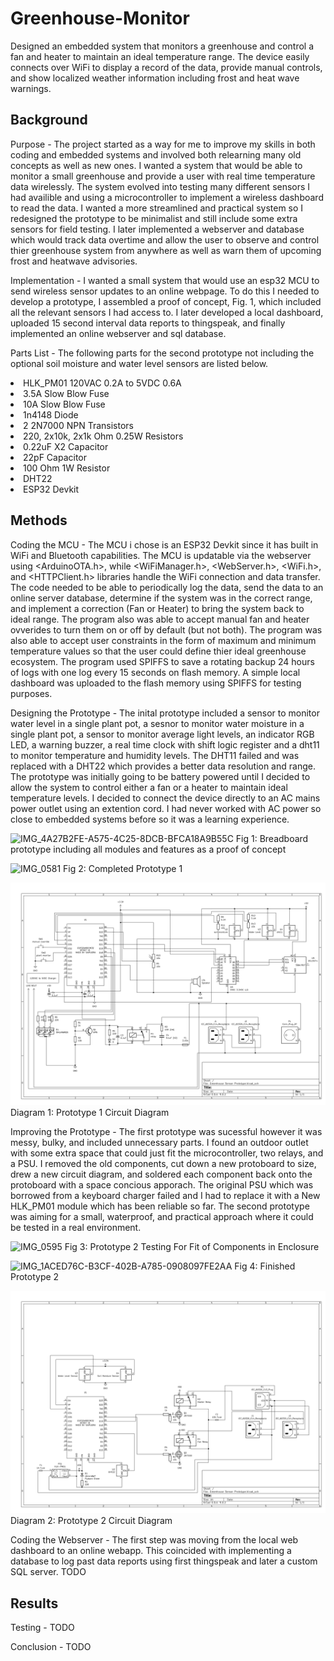 # Greenhouse-Monitor
Designed an embedded  system that monitors a greenhouse and control a fan and heater to maintain an ideal temperature range. The device easily connects over WiFi to display a record of the data, provide manual controls, and show localized weather information including frost and heat wave warnings.

## Background
  
  Purpose - The project started as a way for me to improve my skills in both coding and embedded systems and involved both relearning many old concepts as well as new ones. I wanted a system that would be able to monitor a small greenhouse and provide a user with real time temperature data wirelessly. The system evolved into testing many different sensors I had availible and using a microcontroller to implement a wireless dashboard to read the data. I wanted a more streamlined and practical system so I redesigned the prototype to be minimalist and still include some extra sensors for field testing. I later implemented a webserver and database which would track data overtime and allow the user to observe and control thier greenhouse system from anywhere as well as warn them of upcoming frost and heatwave advisories.
  
  Implementation - I wanted a small system that would use an esp32 MCU to send wireless sensor updates to an online webpage. To do this I needed to develop a prototype, I assembled a proof of concept, Fig. 1, which included all the relevant sensors I had access to. I later developed a local dashboard, uploaded 15 second interval data reports to thingspeak, and finally implemented an online webserver and sql database.
  
  Parts List - The following parts for the second prototype not including the optional soil moisture and water level sensors are listed below.
  <li>HLK_PM01 120VAC 0.2A to 5VDC 0.6A </li>
  <li>3.5A Slow Blow Fuse</li>
  <li>10A Slow Blow Fuse</li>
  <li>1n4148 Diode</li>
  <li>2 2N7000 NPN Transistors</li>
  <li>220, 2x10k, 2x1k Ohm 0.25W Resistors</li>
  <li>0.22uF X2 Capacitor</li>
  <li>22pF Capacitor</li>
  <li>100 Ohm 1W Resistor</li>
  <li>DHT22</li>
  <li>ESP32 Devkit</li>
  
## Methods

  Coding the MCU - The MCU i chose is an ESP32 Devkit since it has built in WiFi and Bluetooth capabilities. The MCU is updatable via the webserver using <ArduinoOTA.h>, while <WiFiManager.h>, <WebServer.h>, <WiFi.h>, and <HTTPClient.h> libraries handle the WiFi connection and data transfer. The code needed to be able to periodically log the data, send the data to an online server database, determine if the system was in the correct range, and implement a correction (Fan or Heater) to bring the system back to ideal range. The program also was able to accept manual fan and heater ovverides to turn them on or off by default (but not both). The program was also able to accept user constraints in the form of maximum and minimum temperature values so that the user could define thier ideal greenhouse ecosystem. The program used SPIFFS to save a rotating backup 24 hours of logs with one log every 15 seconds on flash memory. A simple local dashboard was uploaded to the flash memory using SPIFFS for testing purposes.
  
  Designing the Prototype - The inital prototype included a sensor to monitor water level in a single plant pot, a sesnor to monitor water moisture in a single plant pot, a sensor to monitor average light levels, an indicator RGB LED, a warning buzzer, a real time clock with shift logic register and a dht11 to monitor temperature and humidity levels. The DHT11 failed and was replaced with a DHT22 which provides a better data resolution and range. The prototype was initially going to be battery powered until I decided to allow the system to control either a fan or a heater to maintain ideal temperature levels. I decided to connect the device directly to an AC mains power outlet using an extention cord. I had never worked with AC power so close to embedded systems before so it was a learning experience.

  ![IMG_4A27B2FE-A575-4C25-8DCB-BFCA18A9B55C](https://github.com/user-attachments/assets/a51813a0-697a-4338-999f-32065ff3e681)
Fig 1: Breadboard prototype including all modules and features as a proof of concept
  
![IMG_0581](https://github.com/user-attachments/assets/27479760-3850-4679-929b-592f24989540)
Fig 2: Completed Prototype 1

![IMG](https://github.com/joshuaglenen/Greenhouse-Monitor/blob/main/prototype_1/Prototype_1_Circuit_Diagram.png)
Diagram 1: Prototype 1 Circuit Diagram
  
  
  Improving the Prototype - The first prototype was sucessful however it was messy, bulky, and included unnecessary parts. I found an outdoor outlet with some extra space that could just fit the microcontroller, two relays, and a PSU. I removed the old components, cut down a new protoboard to size, drew a new circuit diagram, and soldered each component back onto the protoboard with a space concious apporach. The original PSU which was borrowed from a keyboard charger failed and I had to replace it with a New HLK_PM01 module which has been reliable so far. The second prototype was aiming for a small, waterproof, and practical approach where it could be tested in a real environment.

![IMG_0595](https://github.com/user-attachments/assets/c010b5f1-a3dc-4ce9-8e89-2c99297a522f)
Fig 3: Prototype 2 Testing For Fit of Components in Enclosure

![IMG_1ACED76C-B3CF-402B-A785-0908097FE2AA](https://github.com/user-attachments/assets/e8aa3f8f-5f34-4bb3-8bb0-af1a2303a12f)
Fig 4: Finished Prototype 2

![IMG](https://github.com/joshuaglenen/Greenhouse-Monitor/blob/main/prototype_2/Prototype_2_Circuit_Diagram.png)
Diagram 2: Prototype 2 Circuit Diagram


  Coding the Webserver - The first step was moving from the local web dashboard to an online webapp. This coincided with implementing a database to log past data reports using first thingspeak and later a custom SQL server. TODO

## Results

  Testing - TODO
  
  Conclusion - TODO
